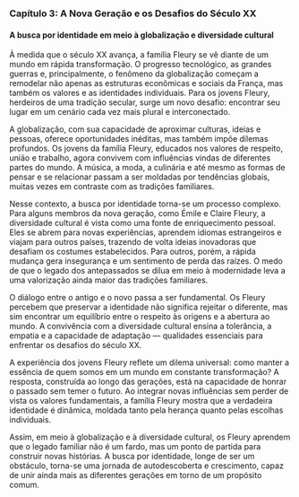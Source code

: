 
### Capítulo 3: A Nova Geração e os Desafios do Século XX

#### A busca por identidade em meio à globalização e diversidade cultural

À medida que o século XX avança, a família Fleury se vê diante de um mundo em rápida transformação. O progresso tecnológico, as grandes guerras e, principalmente, o fenômeno da globalização começam a remodelar não apenas as estruturas econômicas e sociais da França, mas também os valores e as identidades individuais. Para os jovens Fleury, herdeiros de uma tradição secular, surge um novo desafio: encontrar seu lugar em um cenário cada vez mais plural e interconectado.

A globalização, com sua capacidade de aproximar culturas, ideias e pessoas, oferece oportunidades inéditas, mas também impõe dilemas profundos. Os jovens da família Fleury, educados nos valores de respeito, união e trabalho, agora convivem com influências vindas de diferentes partes do mundo. A música, a moda, a culinária e até mesmo as formas de pensar e se relacionar passam a ser moldadas por tendências globais, muitas vezes em contraste com as tradições familiares.

Nesse contexto, a busca por identidade torna-se um processo complexo. Para alguns membros da nova geração, como Émile e Claire Fleury, a diversidade cultural é vista como uma fonte de enriquecimento pessoal. Eles se abrem para novas experiências, aprendem idiomas estrangeiros e viajam para outros países, trazendo de volta ideias inovadoras que desafiam os costumes estabelecidos. Para outros, porém, a rápida mudança gera insegurança e um sentimento de perda das raízes. O medo de que o legado dos antepassados se dilua em meio à modernidade leva a uma valorização ainda maior das tradições familiares.

O diálogo entre o antigo e o novo passa a ser fundamental. Os Fleury percebem que preservar a identidade não significa rejeitar o diferente, mas sim encontrar um equilíbrio entre o respeito às origens e a abertura ao mundo. A convivência com a diversidade cultural ensina a tolerância, a empatia e a capacidade de adaptação — qualidades essenciais para enfrentar os desafios do século XX.

A experiência dos jovens Fleury reflete um dilema universal: como manter a essência de quem somos em um mundo em constante transformação? A resposta, construída ao longo das gerações, está na capacidade de honrar o passado sem temer o futuro. Ao integrar novas influências sem perder de vista os valores fundamentais, a família Fleury mostra que a verdadeira identidade é dinâmica, moldada tanto pela herança quanto pelas escolhas individuais.

Assim, em meio à globalização e à diversidade cultural, os Fleury aprendem que o legado familiar não é um fardo, mas um ponto de partida para construir novas histórias. A busca por identidade, longe de ser um obstáculo, torna-se uma jornada de autodescoberta e crescimento, capaz de unir ainda mais as diferentes gerações em torno de um propósito comum.
```
